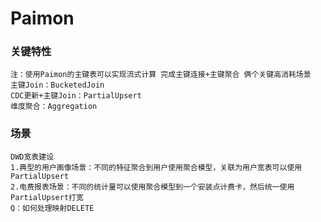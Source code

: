 # Paimon

### 关键特性

```
注：使用Paimon的主键表可以实现流式计算 完成主键连接+主键聚合 俩个关键高消耗场景
主键Join：BucketedJoin
CDC更新+主键Join：PartialUpsert
维度聚合：Aggregation
```

### 场景
```
DWD宽表建设
1.典型的用户画像场景：不同的特征聚合到用户使用聚合模型，关联为用户宽表可以使用PartialUpsert
2.电费报表场景：不同的统计量可以使用聚合模型到一个安装点计费卡，然后统一使用PartialUpsert打宽
Q：如何处理映射DELETE
```
